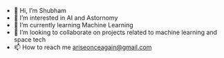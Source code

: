- 👋 Hi, I’m Shubham
- 👀 I’m interested in AI and Astornomy
- 🌱 I’m currently learning Machine Learning
- 💞️ I’m looking to collaborate on projects related to machine learning and space tech
- 📫 How to reach me ariseonceagain@gmail.com

<!---
onceagainarise/onceagainarise is a ✨ special ✨ repository because its `README.md` (this file) appears on your GitHub profile.
You can click the Preview link to take a look at your changes.
--->
